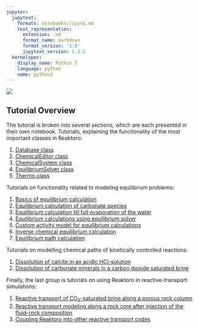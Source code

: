 ```yaml
---
jupyter:
  jupytext:
    formats: notebooks//ipynb,md
    text_representation:
      extension: .md
      format_name: markdown
      format_version: '1.2'
      jupytext_version: 1.3.2
  kernelspec:
    display_name: Python 3
    language: python
    name: python3
---
```


<div>
<a href="https://reaktoro.org"><img src="https://reaktoro.org/_images/reaktoro-header.svg"></a>
</div>


## Tutorial Overview


The tutorial is broken into several sections, which are each presented in their own notebook.
Tutorials, explaining the functionality of the most important classes in Reaktoro:

1.  [Database class](cl.database.ipynb)
2.  [ChemicalEditor class](cl.chemical-editor.ipynb)
3.  [ChemicalSystem class](cl.chemical-system.ipynb)
4.  [EquilibriumSolver class](cl.equilibrium-solver.ipynb)
5.  [Thermo class](cl.thermo.ipynb)

Tutorials on functionality related to modeling equilibrium problems:

1.  [Basics of equilibrium calculation](eq.equilibrium-basics.ipynb)
2.  [Equilibrium calculation of carbonate species](eq.equilibrium-carbonates.ipynb)
3.  [Equilibrium calculation till full evaporation of the water](eq.co2-brine-full-water-evaporation.ipynb)
4.  [Equilibrium calculations using equilibrium solver](eq.co2-brine-using-equilibrium-solver.ipynb)
5.  [Custom activity model for equilibrium calculations](eq.custom-activity-models.ipynb)
6.  [Inverse chemical equilibrium calculation](eq.inverse-chemical-equilibrium-calculations.ipynb)
7.  [Equilibrium path calculation](eq.equilibriumpath.ipynb)

Tutorials on modelling chemical paths of kinetically controlled reactions:

1.  [Dissolution of calcite in an acidic HCl-solution](kin.calcite-hcl.ipynb)
2.  [Dissolution of carbonate minerals in a carbon dioxide saturated brine](kin.carbonates-co2.ipynb)

Finally, the last group is tutorials on using Reaktoro in reactive-transport simulations:

1. [Reactive transport of CO<sub>2</sub>-saturated brine along a porous rock column](rt.1.calcite-brine.ipynb)
2. [Reactive transport modeling along a rock core after injection of the fluid-rock composition](rt.2.calcite-dolomite.ipynb)
3. [Coupling Reaktoro into other reactive transport codes](rt.coupling-reaktoro-to-transport.ipynb)
